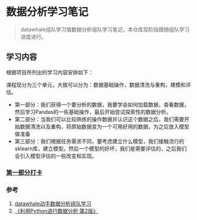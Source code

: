 # 数据分析学习笔记

> datawhale组队学习值数据分析组队学习笔记，本仓库现阶段跟随组队学习进度进行。

## 学习内容


根据项目所列出的学习内容安排如下：

课程现分为三个单元，大致可以分为：数据基础操作，数据清洗与重构，建模和评估。

- 第一部分：我们获得一个要分析的数据，我要学会如何加载数据，查看数据，然后学习Pandas的一些基础操作，最后开始尝试探索性的数据分析。
- 第二部分：当我们可以比较熟练的操作数据并认识这个数据之后，我们需要开始数据清洗以及重构，将原始数据变为一个可用好用的数据，为之后放入模型做准备
- 第三部分：我们根据任务需求不同，要考虑建立什么模型，我们接触流行的sklearn库，建立模型。然后一个模型的好坏，我们是需要评估的，之后我们会引入模型评估的一些改变和实现。

### [第一部分打卡](Part%201/README.md)

### 参考
1. [datawhale动手数据分析组队学习](https://github.com/datawhalechina/hands-on-data-analysis/blob/master/README.md)
2. [《利用Python进行数据分析·第2版》](https://github.com/iamseancheney/python_for_data_analysis_2nd_chinese_version)
